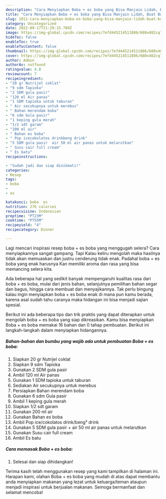 ```yaml
---
description: "Cara Menyiapkan Boba + es boba yang Bisa Manjain Lidah, Buat Buka Puasa Menggugah Selera"
title: "Cara Menyiapkan Boba + es boba yang Bisa Manjain Lidah, Buat Buka Puasa Menggugah Selera"
slug: 1011-cara-menyiapkan-boba-es-boba-yang-bisa-manjain-lidah-buat-buka-puasa-menggugah-selera
category: Uncategorized
date: 2022-09-17T21:29:33.789Z
image: https://img-global.cpcdn.com/recipes/7efd445214511886/680x482cq70/boba-es-boba-foto-resep-utama.jpg
hideToc: false
enableToc: true
enableTocContent: false
thumbnail: https://img-global.cpcdn.com/recipes/7efd445214511886/680x482cq70/boba-es-boba-foto-resep-utama.jpg
cover: https://img-global.cpcdn.com/recipes/7efd445214511886/680x482cq70/boba-es-boba-foto-resep-utama.jpg
author: Admin
authorAv: notfound
ratingvalue: 4.8
reviewcount: 7
recipeingredient:
- "20 gr Nutrijel coklat"
- "9 sdm Tapioka"
- "2 SDM gula pasir"
- "120 ml Air panas"
- "1 SDM tapioka untuk taburan"
- " Air secukupnya untuk merebus"
- " Bahan merendam boba"
- "6 sdm Gula pasir"
- "1 keping gula merah"
- "1/2 sdt garam"
- "200 ml air"
- " Bahan es boba"
- " Pop icecokolatos drinkbeng drink"
- "5 SDM gula pasir  air 50 ml air panas untuk melarutkan"
- " Susu cair full cream"
- " Es batu"
recipeinstructions:

- "Sudah jadi dan siap dinikmati!"
categories:
- Resep
tags:
- boba
- 
- es

katakunci: boba  es 
nutrition: 276 calories
recipecuisine: Indonesian
preptime: "PT23M"
cooktime: "PT55M"
recipeyield: "4"
recipecategory: Dinner

---
```



Lagi mencari inspirasi resep boba + es boba yang menggugah selera? Cara menyiapkannya sangat gampang. Tapi Kalau keliru mengolah maka hasilnya tidak akan memuaskan dan justru cenderung tidak enak. Padahal boba + es boba yang enak harusnya Kan memiliki aroma dan rasa yang bisa memancing selera kita.


Ada beberapa hal yang sedikit banyak mempengaruhi kualitas rasa dari boba + es boba, mulai dari jenis bahan, selanjutnya pemilihan bahan segar dan bagus, hingga cara membuat dan menyajikannya. Tak perlu bingung kalau ingin menyiapkan boba + es boba enak di mana pun kamu berada, karena asal sudah tahu caranya maka hidangan ini bisa menjadi sajian spesial.




Berikut ini ada beberapa tips dan trik praktis yang dapat diterapkan untuk mengolah boba + es boba yang siap dikreasikan. Kamu bisa menyiapkan Boba + es boba memakai 16 bahan dan 0 tahap pembuatan. Berikut ini langkah-langkah dalam menyiapkan hidangannya.

<!--inarticleads1-->

##### Bahan-bahan dan bumbu yang wajib ada untuk pembuatan Boba + es boba:

1. Siapkan 20 gr Nutrijel coklat
1. Siapkan 9 sdm Tapioka
1. Gunakan 2 SDM gula pasir
1. Ambil 120 ml Air panas
1. Gunakan 1 SDM tapioka untuk taburan
1. Sediakan  Air secukupnya untuk merebus
1. Persiapkan  Bahan merendam boba
1. Gunakan 6 sdm Gula pasir
1. Ambil 1 keping gula merah
1. Siapkan 1/2 sdt garam
1. Gunakan 200 ml air
1. Gunakan  Bahan es boba
1. Ambil  Pop ice/cokolatos drink/beng² drink
1. Gunakan 5 SDM gula pasir + air 50 ml air panas untuk melarutkan
1. Gunakan  Susu cair full cream
1. Ambil  Es batu




<!--inarticleads2-->

##### Cara memasak Boba + es boba:


1. Selesai dan siap dihidangkan!



Terima kasih telah menggunakan resep yang kami tampilkan di halaman ini. Harapan kami, olahan Boba + es boba yang mudah di atas dapat membantu anda menyiapkan makanan yang lezat untuk keluarga/teman ataupun menjadi inspirasi untuk berjualan makanan. Semoga bermanfaat dan selamat mencoba!
